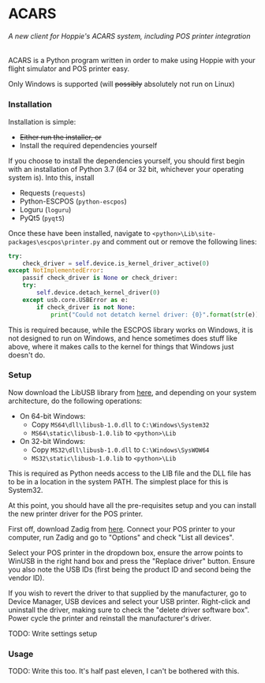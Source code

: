# ACARS

###### A new client for Hoppie's ACARS system, including POS printer integration

ACARS is a Python program written in order to make using Hoppie with your flight simulator and POS printer easy.

Only Windows is supported (will ~~possibly~~ absolutely not run on Linux)

### Installation

Installation is simple:

* ~~Either run the installer, or~~
* Install the required dependencies yourself

If you choose to install the dependencies yourself, you should first begin with an installation of Python 3.7 (64 or 32 bit, whichever your operating system is). Into this, install

* Requests (`requests`)
* Python-ESCPOS (`python-escpos`)
* Loguru (`loguru`)
* PyQt5 (`pyqt5`)

Once these have been installed, navigate to `<python>\Lib\site-packages\escpos\printer.py` and comment out or remove the following lines:

```python
try:
    check_driver = self.device.is_kernel_driver_active(0)
except NotImplementedError:
    passif check_driver is None or check_driver:
    try:
        self.device.detach_kernel_driver(0)
    except usb.core.USBError as e:
        if check_driver is not None:
            print("Could not detatch kernel driver: {0}".format(str(e)))
```

This is required because, while the ESCPOS library works on Windows, it is not designed to run on Windows, and hence sometimes does stuff like above, where it makes calls to the kernel for things that Windows just doesn't do.

### Setup

Now download the LibUSB library from [here](http://sourceforge.net/projects/libusb/files/libusb-1.0/libusb-1.0.20/libusb-1.0.20.7z/download), and depending on your system architecture, do the following operations:

* On 64-bit Windows:
  * Copy `MS64\dll\libusb-1.0.dll` to `C:\Windows\System32`
  * `MS64\static\libusb-1.0.lib` to `<python>\Lib`
* On 32-bit Windows:
  * Copy `MS32\dll\libusb-1.0.dll` to `C:\Windows\SysWOW64`
  * `MS32\static\libusb-1.0.lib` to `<python>\Lib`

This is required as Python needs access to the LIB file and the DLL file has to be in a location in the system PATH. The simplest place for this is System32.

At this point, you should have all the pre-requisites setup and you can install the new printer driver for the POS printer.

First off, download Zadig from [here](https://zadig.akeo.ie/). Connect your POS printer to your computer, run Zadig and go to "Options" and check "List all devices". 

Select your POS printer in the dropdown box, ensure the arrow points to WinUSB in the right hand box and press the "Replace driver" button. Ensure you also note the USB IDs (first being the product ID and second being the vendor ID).

If you wish to revert the driver to that supplied by the manufacturer, go to Device Manager, USB devices and select your USB printer. Right-click and uninstall the driver, making sure to check the "delete driver software box". Power cycle the printer and reinstall the manufacturer's driver.

TODO: Write settings setup

### Usage

TODO: Write this too. It's half past eleven, I can't be bothered with this.
